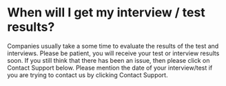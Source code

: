 # When will I get my interview / test results?

Companies usually take a some time to evaluate the results of the test and interviews. Please be patient, you will receive your test or interview results soon. If you still think that there has been an issue, then please click on Contact Support below. Please mention the date of your interview/test if you are trying to contact us by clicking Contact Support.

